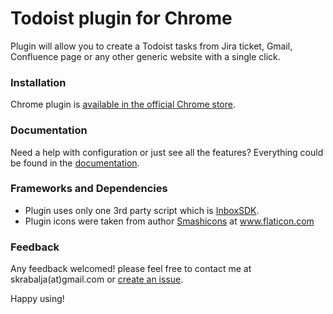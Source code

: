 # Todoist plugin for Chrome
Plugin will allow you to create a Todoist tasks from Jira ticket, Gmail, Confluence page or any other generic website with a single click.

### Installation
Chrome plugin is [available in the official Chrome store](https://chrome.google.com/webstore/detail/todoist-for-everything/olbmolkpipedecpbmkmobdadpkbdgkkc).

### Documentation
Need a help with configuration or just see all the features? Everything could be found in the [documentation](https://github.com/Skamaniak/TodoistChromeExtension/wiki).

### Frameworks and Dependencies
* Plugin uses only one 3rd party script which is [InboxSDK](https://www.inboxsdk.com/).
* Plugin icons were taken from author [Smashicons](https://www.flaticon.com/authors/smashicons) at www.flaticon.com

### Feedback
Any feedback welcomed! please feel free to contact me at skrabalja(at)gmail.com or [create an issue](https://github.com/Skamaniak/TodoistChromeExtension/issues).

Happy using!
